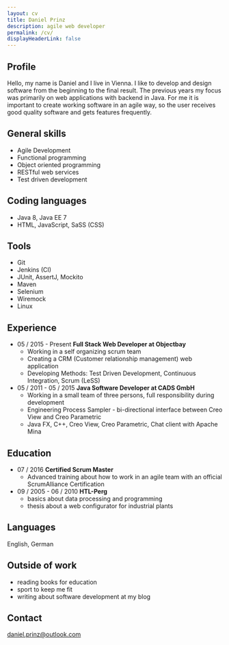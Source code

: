 ```yaml
---
layout: cv
title: Daniel Prinz
description: agile web developer
permalink: /cv/
displayHeaderLink: false
---
```


## Profile
Hello, my name is Daniel and I live in Vienna. I like to develop and design software from the beginning to the final result. The previous years my focus was primarily on web applications with backend in Java.
For me it is important to create working software in an agile way, so the user receives good quality software and gets features frequently.

## General skills
* Agile Development
* Functional programming
* Object oriented programming
* RESTful web services
* Test driven development

## Coding languages
* Java 8, Java EE 7
* HTML, JavaScript, SaSS (CSS)

## Tools
* Git
* Jenkins (CI)
* JUnit, AssertJ, Mockito
* Maven
* Selenium
* Wiremock
* Linux

## Experience
* 05 / 2015 - Present **Full Stack Web Developer at Objectbay**
	* Working in a self organizing scrum team
	* Creating a CRM (Customer relationship management) web application
	* Developing Methods: Test Driven Development, Continuous Integration, Scrum (LeSS)
* 05 / 2011 - 05 / 2015 **Java Software Developer at CADS GmbH**
	* Working in a small team of three persons, full responsibility during development
	* Engineering Process Sampler - bi-directional interface between Creo View and Creo Parametric
	* Java FX, C++, Creo View, Creo Parametric, Chat client with Apache Mina

## Education
* 07 / 2016 **Certified Scrum Master**
	* Advanced training about how to work in an agile team with an official ScrumAlliance Certification
* 09 / 2005 - 06 / 2010 **HTL-Perg**
	* basics about data processing and programming
	* thesis about a web configurator for industrial plants

## Languages
English, German

## Outside of work
* reading books for education
* sport to keep me fit
* writing about software development at my blog

## Contact
daniel.prinz@outlook.com
